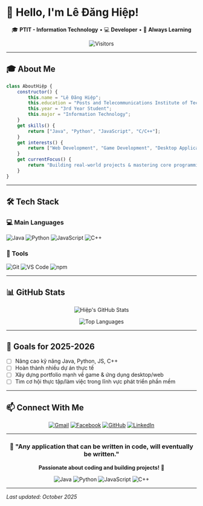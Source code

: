 # 👋 Hello, I'm Lê Đăng Hiệp!

<div align="center">

🎓 **PTIT - Information Technology** • 💻 **Developer** • 🌱 **Always Learning**

![Visitors](https://komarev.com/ghpvc/?username=ledanghiep&color=blueviolet)

</div>

---

## 🎓 About Me

```javascript
class AboutHiệp {
    constructor() {
        this.name = "Lê Đăng Hiệp";
        this.education = "Posts and Telecommunications Institute of Technology (PTIT)";
        this.year = "3rd Year Student";
        this.major = "Information Technology";
    }
    get skills() {
        return ["Java", "Python", "JavaScript", "C/C++"];
    }
    get interests() {
        return ["Web Development", "Game Development", "Desktop Applications"];
    }
    get currentFocus() {
        return "Building real-world projects & mastering core programming languages";
    }
}

```
---

## 🛠️ Tech Stack

### 💻 Main Languages

![Java](https://img.shields.io/badge/Java-007396?style=for-the-badge\&logo=java\&logoColor=white)
![Python](https://img.shields.io/badge/Python-3776AB?style=for-the-badge\&logo=python\&logoColor=white)
![JavaScript](https://img.shields.io/badge/JavaScript-F7DF1E?style=for-the-badge\&logo=javascript\&logoColor=black)
![C++](https://img.shields.io/badge/C++-00599C?style=for-the-badge\&logo=cplusplus\&logoColor=white)

### 🔧 Tools

![Git](https://img.shields.io/badge/Git-F05032?style=for-the-badge\&logo=git\&logoColor=white)
![VS Code](https://img.shields.io/badge/VS_Code-007ACC?style=for-the-badge\&logo=visual-studio-code\&logoColor=white)
![npm](https://img.shields.io/badge/npm-CB3837?style=for-the-badge\&logo=npm\&logoColor=white)

---

## 📊 GitHub Stats

<div align="center">

![Hiệp's GitHub Stats](https://github-readme-stats.vercel.app/api?username=hiepcanhcut\&show_icons=true\&theme=default\&hide_border=true)

![Top Languages](https://github-readme-stats.vercel.app/api/top-langs/?username=hiepcanhcut\&layout=compact\&theme=default\&hide_border=true\&langs_count=6)

</div>

---

## 🎯 Goals for 2025-2026

* [ ] Nâng cao kỹ năng Java, Python, JS, C++
* [ ] Hoàn thành nhiều dự án thực tế
* [ ] Xây dựng portfolio mạnh về game & ứng dụng desktop/web
* [ ] Tìm cơ hội thực tập/làm việc trong lĩnh vực phát triển phần mềm

---

## 📫 Connect With Me

<div align="center">

[![Gmail](https://img.shields.io/badge/Gmail-D14836?style=for-the-badge\&logo=gmail\&logoColor=white)](mailto:hiepl3252@gmail.com)
[![Facebook](https://img.shields.io/badge/Facebook-1877F2?style=for-the-badge\&logo=facebook\&logoColor=white)](https://facebook.com/eyeheap)
[![GitHub](https://img.shields.io/badge/GitHub-181717?style=for-the-badge\&logo=github\&logoColor=white)](https://github.com/hiepcanhcut)
[![LinkedIn](https://img.shields.io/badge/LinkedIn-0077B5?style=for-the-badge\&logo=linkedin\&logoColor=white)](https://linkedin.com/in/your-profile)

</div>

---

<div align="center">

### 💫 "Any application that can be written in code, will eventually be written."

**Passionate about coding and building projects!** 🚀

![Java](https://img.shields.io/badge/Java-Developer-red)
![Python](https://img.shields.io/badge/Python-Enthusiast-blue)
![JavaScript](https://img.shields.io/badge/JavaScript-Active-yellow)
![C++](https://img.shields.io/badge/C++-Programmer-green)

</div>

---

*Last updated: October 2025*
